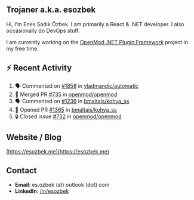 ##  Trojaner a.k.a. esozbek
Hi, I'm Enes Sadık Özbek. I am primarily a React & .NET developer. I also occasionally do DevOps stuff.

I am currently working on the [OpenMod .NET Plugin Framework](https://github.com/openmod/openmod) project in my free time. 

## :zap: Recent Activity

<!--START_SECTION:activity-->
1. 🗣 Commented on [#1858](https://github.com/vladmandic/automatic/issues/1858#issuecomment-1675606097) in [vladmandic/automatic](https://github.com/vladmandic/automatic)
2. 🎉 Merged PR [#735](https://github.com/openmod/openmod/pull/735) in [openmod/openmod](https://github.com/openmod/openmod)
3. 🗣 Commented on [#1236](https://github.com/bmaltais/kohya_ss/issues/1236#issuecomment-1671997764) in [bmaltais/kohya_ss](https://github.com/bmaltais/kohya_ss)
4. 💪 Opened PR [#1365](https://github.com/bmaltais/kohya_ss/pull/1365) in [bmaltais/kohya_ss](https://github.com/bmaltais/kohya_ss)
5. 🔒 Closed issue [#732](https://github.com/openmod/openmod/issues/732) in [openmod/openmod](https://github.com/openmod/openmod)
<!--END_SECTION:activity-->

## Website / Blog
[https://esozbek.me](https://esozbek.me)

## Contact
- **Email**: es.ozbek (at) outlook (dot) com
- **LinkedIn**: [/in/esozbek](https://linkedin.com/in/esozbek)

